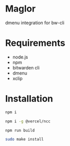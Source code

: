 # Maglor

dmenu integration for bw-cli

# Requirements

- node.js
- npm
- bitwarden cli
- dmenu
- xclip

# Installation

```Bash
npm i
```

```Bash
npm i -g @vercel/ncc
```

```Bash
npm run build
```

```Bash
sudo make install
```
